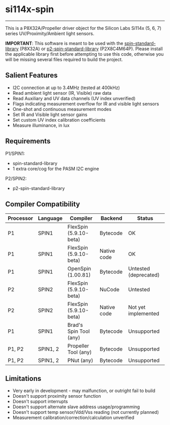 # si114x-spin 
-------------

This is a P8X32A/Propeller driver object for the Silicon Labs Si114x (5, 6, 7) series UV/Proximity/Ambient light sensors.

**IMPORTANT**: This software is meant to be used with the [spin-standard-library](https://github.com/avsa242/spin-standard-library) (P8X32A) or [p2-spin-standard-library](https://github.com/avsa242/p2-spin-standard-library) (P2X8C4M64P). Please install the applicable library first before attempting to use this code, otherwise you will be missing several files required to build the project.

## Salient Features

* I2C connection at up to 3.4MHz (tested at 400kHz)
* Read ambient light sensor (IR, Visible) raw data
* Read Auxiliary and UV data channels (UV index unverified)
* Flags indicating measurement overflow for IR and visible light sensors
* One-shot and continuous measurement modes
* Set IR and Visible light sensor gains
* Set custom UV index calibration coefficients
* Measure illuminance, in lux

## Requirements

P1/SPIN1:
* spin-standard-library
* 1 extra core/cog for the PASM I2C engine

P2/SPIN2:
* p2-spin-standard-library

## Compiler Compatibility

| Processor | Language | Compiler               | Backend     | Status                |
|-----------|----------|------------------------|-------------|-----------------------|
| P1        | SPIN1    | FlexSpin (5.9.10-beta) | Bytecode    | OK                    |
| P1        | SPIN1    | FlexSpin (5.9.10-beta) | Native code | OK                    |
| P1        | SPIN1    | OpenSpin (1.00.81)     | Bytecode    | Untested (deprecated) |
| P2        | SPIN2    | FlexSpin (5.9.10-beta) | NuCode      | Untested              |
| P2        | SPIN2    | FlexSpin (5.9.10-beta) | Native code | Not yet implemented   |
| P1        | SPIN1    | Brad's Spin Tool (any) | Bytecode    | Unsupported           |
| P1, P2    | SPIN1, 2 | Propeller Tool (any)   | Bytecode    | Unsupported           |
| P1, P2    | SPIN1, 2 | PNut (any)             | Bytecode    | Unsupported           |

## Limitations

* Very early in development - may malfunction, or outright fail to build
* Doesn't support proximity sensor function
* Doesn't support interrupts
* Doesn't support alternate slave address usage/programming
* Doesn't support temp sensor/Vdd/Vss reading (not currently planned)
* Measurement calibration/correction/calculation unverified

